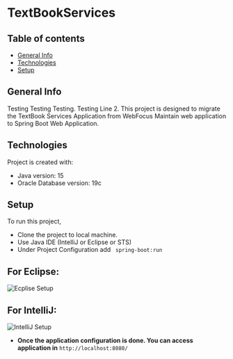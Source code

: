 # TextBookServices
## Table of contents
* [General Info](#general-info)
* [Technologies](#technologies)
* [Setup](#setup)


## General Info
Testing Testing Testing. 
Testing Line 2.
This project is designed to migrate the TextBook Services Application from WebFocus Maintain web application to Spring Boot Web Application.

## Technologies
Project is created with:
* Java version: 15
* Oracle Database version: 19c

## Setup
To run this project, 
* Clone the project to local machine.
* Use Java IDE (IntelliJ or Eclipse or STS)
* Under Project Configuration add ``` spring-boot:run``` 
## For Eclipse: 
 ![Ecplise Setup](https://i.stack.imgur.com/46ip8.png)
 ## For IntelliJ:
 ![IntelliJ Setup](https://i.ytimg.com/vi/ODwCh9THl8A/hqdefault.jpg)

* **Once the application configuration is done. You can access application in** 
```http://localhost:8080/```
